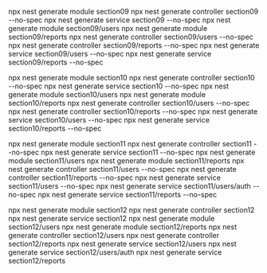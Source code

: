 npx nest generate module section09
npx nest generate controller section09 --no-spec
npx nest generate service section09 --no-spec
npx nest generate module section09/users
npx nest generate module section09/reports
npx nest generate controller section09/users --no-spec
npx nest generate controller section09/reports --no-spec
npx nest generate service section09/users --no-spec
npx nest generate service section09/reports --no-spec

npx nest generate module section10
npx nest generate controller section10 --no-spec
npx nest generate service section10 --no-spec
npx nest generate module section10/users
npx nest generate module section10/reports
npx nest generate controller section10/users --no-spec
npx nest generate controller section10/reports --no-spec
npx nest generate service section10/users --no-spec
npx nest generate service section10/reports --no-spec

npx nest generate module section11
npx nest generate controller section11 --no-spec
npx nest generate service section11 --no-spec
npx nest generate module section11/users
npx nest generate module section11/reports
npx nest generate controller section11/users --no-spec
npx nest generate controller section11/reports --no-spec
npx nest generate service section11/users --no-spec
npx nest generate service section11/users/auth --no-spec
npx nest generate service section11/reports --no-spec

npx nest generate module section12
npx nest generate controller section12
npx nest generate service section12
npx nest generate module section12/users
npx nest generate module section12/reports
npx nest generate controller section12/users
npx nest generate controller section12/reports
npx nest generate service section12/users
npx nest generate service section12/users/auth
npx nest generate service section12/reports
